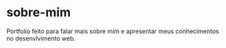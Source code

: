 # sobre-mim
Portfolio feito para falar mais sobre mim e apresentar meus conhecimentos no desenvlvimento web.
